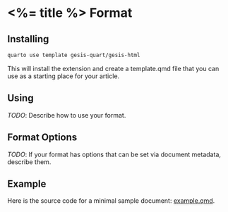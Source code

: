 # <%= title %> Format

## Installing

```bash
quarto use template gesis-quart/gesis-html
```

This will install the extension and create a template.qmd file that you can use as a starting place for your article.

## Using

*TODO*: Describe how to use your format.

## Format Options

*TODO*: If your format has options that can be set via document metadata, describe them.

## Example

Here is the source code for a minimal sample document: [example.qmd](example.qmd).
